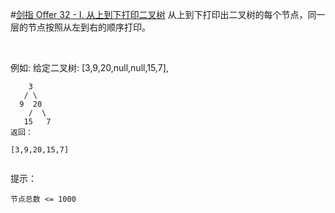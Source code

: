 #[剑指 Offer 32 - I. 从上到下打印二叉树](https://leetcode-cn.com/leetbook/read/illustrate-lcof/xsnu0i/)
从上到下打印出二叉树的每个节点，同一层的节点按照从左到右的顺序打印。

 

例如:
给定二叉树: [3,9,20,null,null,15,7],
```
    3
   / \
  9  20
    /  \
   15   7
返回：

[3,9,20,15,7]
 
```
提示：
```
节点总数 <= 1000
```